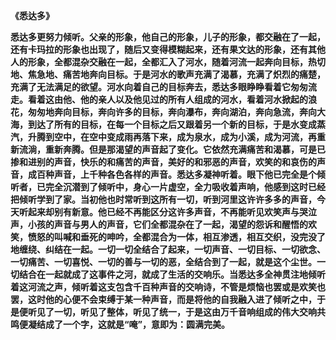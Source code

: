**《悉达多》**



  **悉达多更努力倾听。父亲的形象，他自己的形象，儿子的形象，都交融在了一起，还有卡玛拉的形象也出现了，随后又变得模糊起来，还有果文达的形象，还有其他人的形象，全都混杂交融在一起，全都汇入了河水，随着河流一起奔向目标，热切地、焦急地、痛苦地奔向目标。于是河水的歌声充满了渴慕，充满了炽烈的痛楚，充满了无法满足的欲望。河水向着自己的目标奔去，悉达多眼睁睁看着它匆匆流走。看着这由他、他的亲人以及他见过的所有人组成的河水，看着河水掀起的浪花，匆匆地奔向目标，奔向许多的目标，奔向瀑布，奔向湖泊，奔向急流，奔向大海，到达了所有的目标，在每一个目标之后又跟着另一个新的目标，于是水变成蒸汽，升腾到空中，在空中变成雨再落下来，成为泉水，成为小溪，成为河流，再重新流淌，重新奔腾。但是那渴望的声音起了变化。它依然充满痛苦和渴慕，可是已掺和进别的声音，快乐的和痛苦的声音，美好的和邪恶的声音，欢笑的和哀伤的声音，成百种声音，上千种各色各样的声音。悉达多凝神听着。眼下他已完全是个倾听者，已完全沉潜到了倾听中，身心一片虚空，全力吸收着声响，他感到这时已经把倾听学到了家。当初他也时常听到这所有一切，听到河里这许许多多的声音，今天听起来却别有新意。他已经不再能区分这许多声音，不再能听见欢笑声与哭泣声，小孩的声音与男人的声音，它们全都混杂在了一起，渴望的怨诉和醒悟的欢笑，愤怒的叫喊和垂死的呻吟，全都混合为一体，相互渗透，相互交织，没完没了地缠绕、纠结在一起。一切一切全结合了起来，一切声音、一切目标、一切欲念、一切痛苦、一切喜悦、一切的善与一切的恶，全结合到了一起，就是这个尘世。一切结合在一起就成了这事件之河，就成了生活的交响乐。当悉达多全神贯注地倾听着这河流之声，倾听着这支包含千百种声音的交响诗，不管是烦恼也罢或是欢笑也罢，这时他的心便不会束缚于某一种声音，而是将他的自我融入进了倾听之中，于是便听见了一切，听见了整体，听见了统一，于是这由万千音响组成的伟大交响共鸣便凝结成了一个字，这就是“唵”，意即为：圆满完美。**